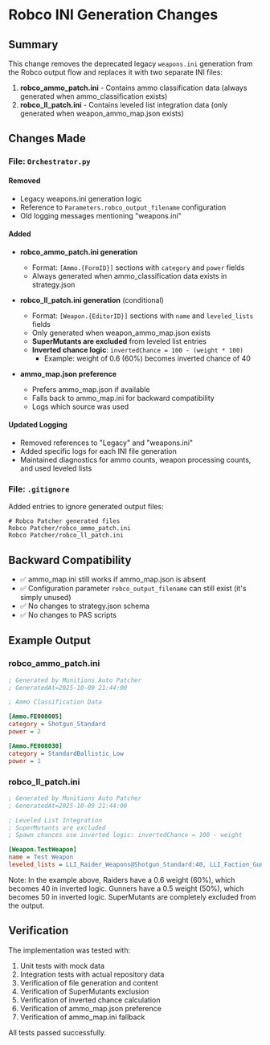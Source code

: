 # Robco INI Generation Changes

## Summary

This change removes the deprecated legacy `weapons.ini` generation from the Robco output flow and replaces it with two separate INI files:

1. **robco_ammo_patch.ini** - Contains ammo classification data (always generated when ammo_classification exists)
2. **robco_ll_patch.ini** - Contains leveled list integration data (only generated when weapon_ammo_map.json exists)

## Changes Made

### File: `Orchestrator.py`

#### Removed
- Legacy weapons.ini generation logic
- Reference to `Parameters.robco_output_filename` configuration
- Old logging messages mentioning "weapons.ini"

#### Added
- **robco_ammo_patch.ini generation**
  - Format: `[Ammo.{FormID}]` sections with `category` and `power` fields
  - Always generated when ammo_classification data exists in strategy.json
  
- **robco_ll_patch.ini generation** (conditional)
  - Format: `[Weapon.{EditorID}]` sections with `name` and `leveled_lists` fields
  - Only generated when weapon_ammo_map.json exists
  - **SuperMutants are excluded** from leveled list entries
  - **Inverted chance logic**: `invertedChance = 100 - (weight * 100)`
    - Example: weight of 0.6 (60%) becomes inverted chance of 40
  
- **ammo_map.json preference**
  - Prefers ammo_map.json if available
  - Falls back to ammo_map.ini for backward compatibility
  - Logs which source was used

#### Updated Logging
- Removed references to "Legacy" and "weapons.ini"
- Added specific logs for each INI file generation
- Maintained diagnostics for ammo counts, weapon processing counts, and used leveled lists

### File: `.gitignore`

Added entries to ignore generated output files:
```
# Robco Patcher generated files
Robco Patcher/robco_ammo_patch.ini
Robco Patcher/robco_ll_patch.ini
```

## Backward Compatibility

- ✅ ammo_map.ini still works if ammo_map.json is absent
- ✅ Configuration parameter `robco_output_filename` can still exist (it's simply unused)
- ✅ No changes to strategy.json schema
- ✅ No changes to PAS scripts

## Example Output

### robco_ammo_patch.ini
```ini
; Generated by Munitions Auto Patcher
; GeneratedAt=2025-10-09 21:44:00

; Ammo Classification Data

[Ammo.FE008005]
category = Shotgun_Standard
power = 2

[Ammo.FE008030]
category = StandardBallistic_Low
power = 1
```

### robco_ll_patch.ini
```ini
; Generated by Munitions Auto Patcher
; GeneratedAt=2025-10-09 21:44:00

; Leveled List Integration
; SuperMutants are excluded
; Spawn chances use inverted logic: invertedChance = 100 - weight

[Weapon.TestWeapon]
name = Test Weapon
leveled_lists = LLI_Raider_Weapons@Shotgun_Standard:40, LLI_Faction_Gunner_Weapons@Shotgun_Standard:50
```

Note: In the example above, Raiders have a 0.6 weight (60%), which becomes 40 in inverted logic.
Gunners have a 0.5 weight (50%), which becomes 50 in inverted logic.
SuperMutants are completely excluded from the output.

## Verification

The implementation was tested with:
1. Unit tests with mock data
2. Integration tests with actual repository data
3. Verification of file generation and content
4. Verification of SuperMutants exclusion
5. Verification of inverted chance calculation
6. Verification of ammo_map.json preference
7. Verification of ammo_map.ini fallback

All tests passed successfully.
